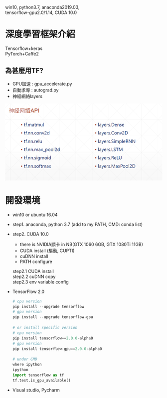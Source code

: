 win10, python3.7, anaconda2019.03,   
tensorflow-gpu2.0/1.14, CUDA 10.0


# 深度學習框架介紹

Tensorflow+keras  
PyTorch+Caffe2

## 為甚麼用TF?
- GPU加速 : gpu_accelerate.py
- 自動求導 : autograd.py
- 神經網絡layers

![](image1.png) 

# 開發環境
- win10 or ubuntu 16.04
- step1. anaconda, python 3.7 (add to my PATH, CMD: conda list)
- step2. CUDA 10.0 
    - there is NVIDIA顯卡 in NB(GTX 1060 6GB, GTX 1080Ti 11GB)
    - CUDA install (驅動, CUPTI)
    - cuDNN install
    - PATH configure

    step2.1 CUDA install  
    step2.2 cuDNN copy  
    step2.3 env variable config  

- TensorFlow 2.0
    ```py
    # cpu version
    pip install --upgrade tensorflow  
    # gpu version
    pip install --upgrade tensorflow-gpu  

    # or install specific version
    # cpu version
    pip install tensorflow==2.0.0-alpha0  
    # gpu version
    pip install tensorflow-gpu==2.0.0-alpha0

    # under CMD
    where ipython
    ipython
    import tensorflow as tf
    tf.test.is_gpu_available()
    ```
    
- Visual studio, Pycharm





